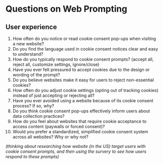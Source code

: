 
# Questions on Web Prompting


## User experience


1. How often do you notice or read cookie consent pop-ups when visiting a new website?
2. Do you find the language used in cookie consent notices clear and easy to understand?
3. How do you typically respond to cookie consent prompts? (accept all, reject all, customize settings, ignore/close)
4. Have you ever felt pressured to accept cookies due to the design or wording of the prompt?
5. Do you believe websites make it easy for users to reject non-essential cookies?
6. How often do you adjust cookie settings (opting out of tracking cookies) instead of just accepting or rejecting all?
7. Have you ever avoided using a website because of its cookie consent process? If so, why?
8. Do you think cookie consent pop-ups effectively inform users about data collection practices?
9. How do you feel about websites that require cookie acceptance to access content (paywalls or forced consent)?
10. Would you prefer a standardized, simplified cookie consent system across all websites? Why or why not?


*(thinking about researching how website (in the US) target users with cookie consent prompts, and then using the survery to see how users respond to these prompts)*